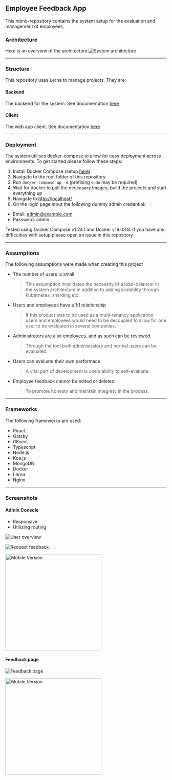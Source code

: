 ## Employee Feedback App

This mono-repository contains the system setup for the evaluation and management of employees.

### Architecture

Here is an overview of the architecture
![System architecture](./system-architecture.png 'System Architecture')

---

### Structure

This repository uses Lerna to manage projects. They are:

#### Backend

The backend for the system. See documentation [here](./packages/backend/README.md)

#### Client

The web app client. See documentation [here](./packages/client/README.md)

---

### Deployment

The system utilises docker-compose to allow for easy deployment across environments. To get started please follow these steps:

1. Install Docker Compose (setup [here](https://docs.docker.com/compose/install/))
2. Navigate to the root folder of this repository
3. Run `docker-compose up -d` (prefixing `sudo` may be required)
4. Wait for docker to pull the neccasary images, build the projects and start everything up
5. Navigate to [http://localhost/]([http://localhost/])
6. On the login page input the following dummy admin credential:

- Email: admin@example.com
- Password: admin

Tested using Docker Compose v1.24.1 and Docker v19.03.8. If you have any difficulties with setup please open an issue in this repository

---

### Assumptions

The following assumptions were made when creating this project

- The number of users is small

  > This assumption invalidates the necessity of a load-balancer in the system architecture in addition to adding scalablity through kubernetes, sharding etc.

- Users and employees have a 1:1 relationship

  > If this product was to be used as a multi-tenancy application, users and employees would need to be decoupled to allow for one user to be evaluated in several companies.

- Administrators are also employees, and as such can be reviewed.

  > Through the tool both administrators and normal users can be evaluated.

- Users can evaluate their own performace

  > A vital part of development is one's ability to self-evaluate.

- Employee feedback cannot be edited or deleted
  > To promote honesty and maintain integrety in the process.

---

### Frameworks

The following frameworks are used:

- React
- Gatsby
- i18next
- Typescript
- Node.js
- Koa.js
- MongoDB
- Docker
- Lerna
- Nginx

---

### Screenshots

#### Admin Console

- Responsive
- Utilizing routing

![User overview](./screenshots/admin-desktop-1.jpg 'User overview')

![Request feedback](./screenshots/admin-desktop-2.jpg 'Request feedback')

<img src="./screenshots/admin-mobile.jpg" title="Mobile Version" width="300" />

#### Feedback page

![Feedback page](./screenshots/feedback-desktop.jpg 'Feedback page')

<img src="./screenshots/feedback-mobile.jpg" title="Mobile Version" width="300" />
